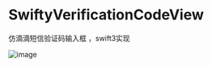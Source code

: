 # SwiftyVerificationCodeView
仿滴滴短信验证码输入框 ，swift3实现

![image](https://github.com/LoveAlwaysYoung/SwiftyVerificationCodeView/blob/master/SwiftyVerificationCodeView/SwiftyVerificationCodeView/VerificationCode.gif)   
